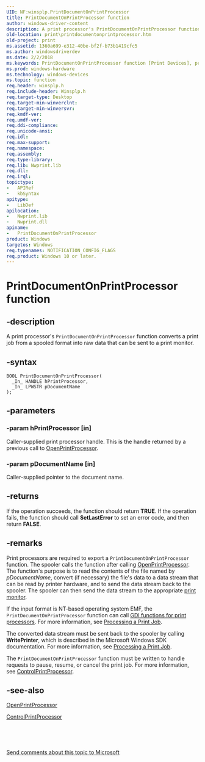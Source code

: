 ```yaml
---
UID: NF:winsplp.PrintDocumentOnPrintProcessor
title: PrintDocumentOnPrintProcessor function
author: windows-driver-content
description: A print processor's PrintDocumentOnPrintProcessor function converts a print job from a spooled format into raw data that can be sent to a print monitor.
old-location: print\printdocumentonprintprocessor.htm
old-project: print
ms.assetid: 1360a699-e312-40be-bf2f-b73b1419cfc5
ms.author: windowsdriverdev
ms.date: 2/2/2018
ms.keywords: PrintDocumentOnPrintProcessor function [Print Devices], print.printdocumentonprintprocessor, PrintDocumentOnPrintProcessor, spoolfnc_38f81d3c-62d9-4804-ad89-120c9a333a09.xml, winsplp/PrintDocumentOnPrintProcessor
ms.prod: windows-hardware
ms.technology: windows-devices
ms.topic: function
req.header: winsplp.h
req.include-header: Winsplp.h
req.target-type: Desktop
req.target-min-winverclnt: 
req.target-min-winversvr: 
req.kmdf-ver: 
req.umdf-ver: 
req.ddi-compliance: 
req.unicode-ansi: 
req.idl: 
req.max-support: 
req.namespace: 
req.assembly: 
req.type-library: 
req.lib: Nwprint.lib
req.dll: 
req.irql: 
topictype:
-	APIRef
-	kbSyntax
apitype:
-	LibDef
apilocation:
-	Nwprint.lib
-	Nwprint.dll
apiname:
-	PrintDocumentOnPrintProcessor
product: Windows
targetos: Windows
req.typenames: NOTIFICATION_CONFIG_FLAGS
req.product: Windows 10 or later.
---
```


# PrintDocumentOnPrintProcessor function


## -description


A print processor's <code>PrintDocumentOnPrintProcessor</code> function converts a print job from a spooled format into raw data that can be sent to a print monitor.


## -syntax


````
BOOL PrintDocumentOnPrintProcessor(
  _In_ HANDLE hPrintProcessor,
  _In_ LPWSTR pDocumentName
);
````


## -parameters




### -param hPrintProcessor [in]

Caller-supplied print processor handle. This is the handle returned by a previous call to <a href="..\winsplp\nf-winsplp-openprintprocessor.md">OpenPrintProcessor</a>.


### -param pDocumentName [in]

Caller-supplied pointer to the document name.


## -returns



If the operation succeeds, the function should return <b>TRUE</b>. If the operation fails, the function should call <b>SetLastError</b> to set an error code, and then return <b>FALSE</b>.




## -remarks



Print processors are required to export a <code>PrintDocumentOnPrintProcessor</code> function. The spooler calls the function after calling <a href="..\winsplp\nf-winsplp-openprintprocessor.md">OpenPrintProcessor</a>. The function's purpose is to read the contents of the file named by <i>pDocumentName</i>, convert (if necessary) the file's data to a data stream that can be read by printer hardware, and to send the data stream back to the spooler. The spooler can then send the data stream to the appropriate <a href="https://msdn.microsoft.com/139a10e9-203b-499b-9291-8537eae9189c">print monitor</a>.

If the input format is NT-based operating system EMF, the <code>PrintDocumentOnPrintProcessor</code> function can call <a href="https://msdn.microsoft.com/library/windows/hardware/ff549548">GDI functions for print processors</a>. For more information, see <a href="https://msdn.microsoft.com/c5e291d9-069c-4877-a167-862ba5794368">Processing a Print Job</a>.

The converted data stream must be sent back to the spooler by calling <b>WritePrinter</b>, which is described in the Microsoft Windows SDK documentation. For more information, see <a href="https://msdn.microsoft.com/c5e291d9-069c-4877-a167-862ba5794368">Processing a Print Job</a>.

The <code>PrintDocumentOnPrintProcessor</code> function must be written to handle requests to pause, resume, or cancel the print job. For more information, see <a href="..\winsplp\nf-winsplp-controlprintprocessor.md">ControlPrintProcessor</a>.




## -see-also

<a href="..\winsplp\nf-winsplp-openprintprocessor.md">OpenPrintProcessor</a>



<a href="..\winsplp\nf-winsplp-controlprintprocessor.md">ControlPrintProcessor</a>



 

 

<a href="mailto:wsddocfb@microsoft.com?subject=Documentation%20feedback [print\print]:%20PrintDocumentOnPrintProcessor function%20 RELEASE:%20(2/2/2018)&amp;body=%0A%0APRIVACY STATEMENT%0A%0AWe use your feedback to improve the documentation. We don't use your email address for any other purpose, and we'll remove your email address from our system after the issue that you're reporting is fixed. While we're working to fix this issue, we might send you an email message to ask for more info. Later, we might also send you an email message to let you know that we've addressed your feedback.%0A%0AFor more info about Microsoft's privacy policy, see http://privacy.microsoft.com/en-us/default.aspx." title="Send comments about this topic to Microsoft">Send comments about this topic to Microsoft</a>

